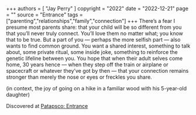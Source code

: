 +++
authors = [
  "Jay Perry"
]
copyright = "2022"
date = "2022-12-21"
page = ""
source = "Entrance"
tags = ["parenting","relationships","family","connection"]
+++
There’s a fear I presume most parents share: that your child will be so different from you that you’ll never truly connect. You’ll love them no matter what; you know that to be true. But a part of you — perhaps the more selfish part — also wants to find common ground. You want a shared interest, something to talk about, some private ritual, some inside joke, something to reinforce the genetic lifeline between you. You hope that when their adult selves come home, 30 years hence — when they step off the train or airplane or spacecraft or whatever they’ve got by then — that your connection remains stronger than merely the nose or eyes or freckles you share.

(in context, the joy of going on a hike in a familiar wood with his 5-year-old daughter)

Discovered at [Patapsco: Entrance](https://www.jayperryworks.com/longform/2022/patapsco/1/)
